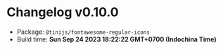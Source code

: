 # Changelog v0.10.0

- Package: `@tinijs/fontawesome-regular-icons`
- Build time: **Sun Sep 24 2023 18:22:22 GMT+0700 (Indochina Time)**

